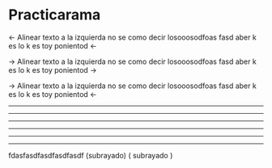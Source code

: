 # Practicarama

<- Alinear texto a la izquierda no se como decir losooosodfoas fasd aber k es lo k es toy ponientod <-

-> Alinear texto a la izquierda no se como decir losooosodfoas fasd aber k es lo k es toy ponientod ->

-> Alinear texto a la izquierda no se como decir losooosodfoas fasd aber k es lo k es toy ponientod <-
***
___

---

* * *
_ _ _

- - -
fdasfasdfasdfasdfasdf
(subrayado)
( subrayado )
